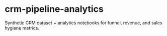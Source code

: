 # crm-pipeline-analytics
Synthetic CRM dataset + analytics notebooks for funnel, revenue, and sales hygiene metrics.
